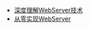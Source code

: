 - [深度理解WebServer技术](https://www.cnblogs.com/MasterBean/p/16459077.html)
- [从零实现WebServer](https://love6.blog.csdn.net/article/details/123754194)